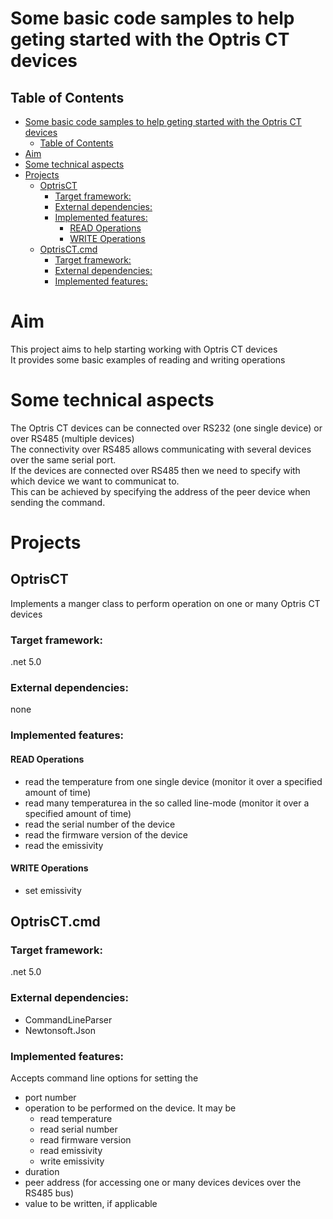 # Some basic code samples to help geting started with the Optris CT devices

## Table of Contents
- [Some basic code samples to help geting started with the Optris CT devices](#some-basic-code-samples-to-help-geting-started-with-the-optris-ct-devices)
  - [Table of Contents](#table-of-contents)
- [Aim](#aim)
- [Some technical aspects](#some-technical-aspects)
- [Projects](#projects)
  - [OptrisCT](#optrisct)
    - [Target framework:](#target-framework)
    - [External dependencies:](#external-dependencies)
    - [Implemented features:](#implemented-features)
      - [READ Operations](#read-operations)
      - [WRITE Operations](#write-operations)
  - [OptrisCT.cmd](#optrisctcmd)
    - [Target framework:](#target-framework-1)
    - [External dependencies:](#external-dependencies-1)
    - [Implemented features:](#implemented-features-1)

# Aim
This project aims to help starting working with Optris CT devices  
It provides some basic examples of reading and writing operations  

# Some technical aspects
The Optris CT devices can be connected over RS232 (one single device)  or over RS485 (multiple devices)  
The connectivity over RS485 allows communicating with several devices over the same serial port.  
If the devices are connected over RS485 then we need to specify with which device we want to communicat to.  
This can be achieved by specifying the address of the peer device when sending the command.  

# Projects

## OptrisCT
Implements a manger class to perform operation on one or many Optris CT devices  

### Target framework:
.net 5.0

### External dependencies:
none

### Implemented features:
#### READ Operations
* read the temperature from one single device (monitor it over a specified amount of time)
* read many temperaturea in the so called line-mode (monitor it over a specified amount of time)
* read the serial number of the device
* read the firmware version of the device
* read the emissivity

#### WRITE Operations
* set emissivity


## OptrisCT.cmd

### Target framework:  
.net 5.0

### External dependencies:  
* CommandLineParser
* Newtonsoft.Json

### Implemented features:
Accepts command line options for setting the 
* port number
* operation to be performed on the device. It may be
  * read temperature
  * read serial number
  * read firmware version
  * read emissivity
  * write emissivity
* duration
* peer address (for accessing one or many devices devices over the RS485 bus)
* value to be written, if applicable


